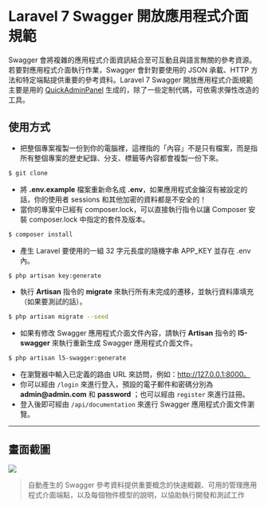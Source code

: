 # Laravel 7 Swagger 開放應用程式介面規範

Swagger 會將複雜的應用程式介面資訊結合至可互動且與語言無關的參考資源。若要對應用程式介面執行作業，Swagger 會針對要使用的 JSON 承載、HTTP 方法和特定端點提供重要的參考資料。Laravel 7 Swagger 開放應用程式介面規範主要是用的 [QuickAdminPanel](https://quickadminpanel.com) 生成的，除了一些定制代碼，可依需求彈性改造的工具。

## 使用方式
- 把整個專案複製一份到你的電腦裡，這裡指的「內容」不是只有檔案，而是指所有整個專案的歷史紀錄、分支、標籤等內容都會複製一份下來。
```sh
$ git clone
```
- 將 __.env.example__ 檔案重新命名成 __.env__，如果應用程式金鑰沒有被設定的話，你的使用者 sessions 和其他加密的資料都是不安全的！
- 當你的專案中已經有 composer.lock，可以直接執行指令以讓 Composer 安裝 composer.lock 中指定的套件及版本。
```sh
$ composer install
```
- 產⽣ Laravel 要使用的一組 32 字元長度的隨機字串 APP_KEY 並存在 .env 內。
```sh
$ php artisan key:generate
```
- 執行 __Artisan__ 指令的 __migrate__ 來執行所有未完成的遷移，並執行資料庫填充（如果要測試的話）。
```sh
$ php artisan migrate --seed
```
- 如果有修改 Swagger 應用程式介面文件內容，請執行 __Artisan__ 指令的 __l5-swagger__ 來執行重新生成 Swagger 應用程式介面文件。
```sh
$ php artisan l5-swagger:generate
```
- 在瀏覽器中輸入已定義的路由 URL 來訪問，例如：http://127.0.0.1:8000。
- 你可以經由 `/login` 來進行登入，預設的電子郵件和密碼分別為 __admin@admin.com__ 和 __password__ ；也可以經由 `register` 來進行註冊。
- 登入後即可經由 `/api/documentation` 來進行 Swagger 應用程式介面文件瀏覽。

----

## 畫面截圖
![](https://i.imgur.com/SFAWeIO.png)
> 自動產生的 Swagger 參考資料提供重要概念的快速概觀、可用的管理應用程式介面端點，以及每個物件模型的說明，以協助執行開發和測試工作
